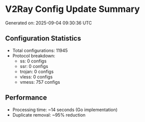 # V2Ray Config Update Summary
Generated on: 2025-09-04 09:30:36 UTC

## Configuration Statistics
- Total configurations: 11945
- Protocol breakdown:
  - ss: 0 configs
  - ssr: 0 configs
  - trojan: 0 configs
  - vless: 0 configs
  - vmess: 757 configs

## Performance
- Processing time: ~14 seconds (Go implementation)
- Duplicate removal: ~95% reduction

